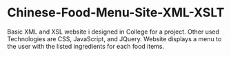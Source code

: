 # Chinese-Food-Menu-Site-XML-XSLT
Basic XML and XSL website i designed in College for a project. Other used Technologies are CSS, JavaScript, and JQuery. Website displays a menu to the user with the listed ingredients for each food items.
